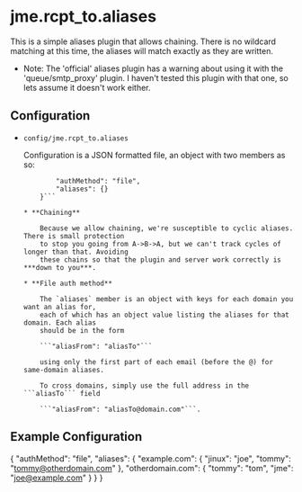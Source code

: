 jme.rcpt_to.aliases
========

This is a simple aliases plugin that allows chaining.
There is no wildcard matching at this time, the aliases will match
exactly as they are written.

* Note: The 'official' aliases plugin has a warning about using it with the 'queue/smtp\_proxy' plugin.
    I haven't tested this plugin with that one, so lets assume it doesn't work either.

Configuration
-------------

* `config/jme.rcpt_to.aliases`

    Configuration is a JSON formatted file, an object with two members as so:

    ```{
    		"authMethod": "file",
    		"aliases": {}
    	}```

    * **Chaining**

        Because we allow chaining, we're susceptible to cyclic aliases. There is small protection
        to stop you going from A->B->A, but we can't track cycles of longer than that. Avoiding
        these chains so that the plugin and server work correctly is ***down to you***.

    * **File auth method**

        The `aliases` member is an object with keys for each domain you want an alias for,
        each of which has an object value listing the aliases for that domain. Each alias
        should be in the form

        ```"aliasFrom": "aliasTo"```

        using only the first part of each email (before the @) for same-domain aliases.

        To cross domains, simply use the full address in the ```aliasTo``` field

        ```"aliasFrom": "aliasTo@domain.com"```.

Example Configuration
-------------
{
	"authMethod": "file",
	"aliases": {
		"example.com": {
            "jinux": "joe",
			"tommy": "tommy@otherdomain.com"
		},
		"otherdomain.com": {
			"tommy": "tom",
			"jme": "joe@example.com"
		}
	}
}
